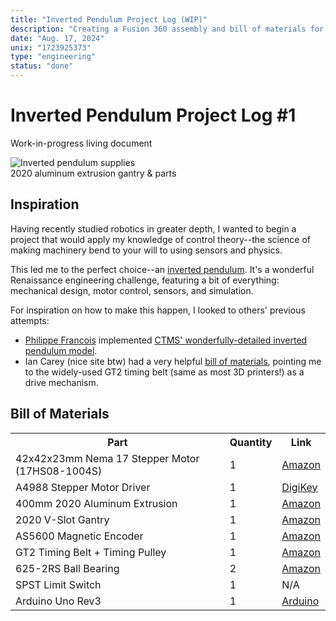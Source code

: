 ```yaml
---
title: "Inverted Pendulum Project Log (WIP)"
description: "Creating a Fusion 360 assembly and bill of materials for my inverted pendulum project."
date: "Aug. 17, 2024"
unix: "1723925373"
type: "engineering"
status: "done"
---
```


# Inverted Pendulum Project Log #1

Work-in-progress living document

<img class="largeimg" src="media/inverted_pendulum_parts.jpg" alt="Inverted pendulum supplies">

<div class="centerelement">2020 aluminum extrusion gantry & parts</div>

## Inspiration

Having recently studied robotics in greater depth, I wanted to begin a project that would apply my knowledge of control theory--the science of making machinery bend to your will to using sensors and physics.

This led me to the perfect choice--an [inverted pendulum](https://en.wikipedia.org/wiki/Inverted_pendulum). It's a wonderful Renaissance engineering challenge, featuring a bit of everything: mechanical design, motor control, sensors, and simulation.

For inspiration on how to make this happen, I looked to others' previous attempts:

* [Philippe Francois](https://www.youtube.com/playlist?list=PLR8PgRVxI3_eJRzC2vmJDue801VbdpnOU) implemented [CTMS' wonderfully-detailed inverted pendulum model](https://ctms.engin.umich.edu/CTMS/index.php?example=InvertedPendulum&section=SystemModeling).
* Ian Carey (nice site btw) had a very helpful [bill of materials](https://iancarey.ie/projects/invertedpendulum), pointing me to the widely-used GT2 timing belt (same as most 3D printers!) as a drive mechanism.

## Bill of Materials

<table>
    <tr>
        <th>Part</th>
        <th>Quantity</th>
        <th>Link</th>
    </tr>
    <tr>
        <td>42x42x23mm Nema 17 Stepper Motor (17HS08-1004S)</td>
        <td>1</td>
        <td><a href="https://www.amazon.com/dp/B07PMWQ21T">Amazon</a></td>
    </tr>
    <tr>
        <td>A4988 Stepper Motor Driver</td>
        <td>1</td>
        <td><a href="https://www.digikey.com/en/products/detail/pololu-corporation/1182/10450403">DigiKey</a></td>
    </tr>
    <tr>
        <td>400mm 2020 Aluminum Extrusion</td>
        <td>1</td>
        <td><a href="https://www.amazon.com/dp/B0CYH2PDFL">Amazon</a></td>
    </tr>
    <tr>
        <td>2020 V-Slot Gantry</td>
        <td>1</td>
        <td><a href="https://www.amazon.com/dp/B09B396WH9">Amazon</a></td>
    </tr>
    <tr>
        <td>AS5600 Magnetic Encoder</td>
        <td>1</td>
        <td><a href="https://www.amazon.com/dp/B09LMB3PTZ">Amazon</a></td>
    </tr>
    <tr>
        <td>GT2 Timing Belt + Timing Pulley</td>
        <td>1</td>
        <td><a href="https://www.amazon.com/dp/B08SMFM3Z6">Amazon</a></td>
    </tr>
    <tr>
        <td>625-2RS Ball Bearing</td>
        <td>2</td>
        <td><a href="https://www.amazon.com/dp/B07TNNX9YX">Amazon</a></td>
    </tr>
    <tr>
        <td>SPST Limit Switch</td>
        <td>1</td>
        <td>N/A</td>
    </tr>
    <tr>
        <td>Arduino Uno Rev3</td>
        <td>1</td>
        <td><a href="https://store.arduino.cc/products/arduino-uno-rev3">Arduino</a></td>
    </tr>
</table>



